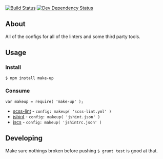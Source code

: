 [![Build Status](https://travis-ci.org/holidayextras/make-up.svg)](https://travis-ci.org/holidayextras/make-up)
[![Dev Dependency Status](https://david-dm.org/holidayextras/make-up/dev-status.png)](https://david-dm.org/holidayextras/make-up#info=devDependencies&view=table)

## About

All of the configs for all of the linters and some third party tools.

## Usage

### Install

```
$ npm install make-up
```

### Consume

```
var makeup = require( 'make-up' );
```

* [scss-lint](https://github.com/ahmednuaman/grunt-scss-lint) - `config: makeup( 'scss-lint.yml' )`
* [jshint](https://github.com/gruntjs/grunt-contrib-jshint) - `config: makeup( 'jshint.json' )`
* [jscs](https://github.com/jscs-dev/grunt-jscs) - `config: makeup( 'jshintrc.json' )`

## Developing

Make sure nothings broken before pushing `$ grunt test` is good at that.